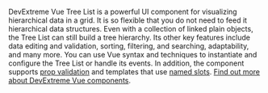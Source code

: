 DevExtreme Vue Tree List is a powerful UI component for visualizing hierarchical data in a grid. It is so flexible that you do not need to feed it hierarchical data structures. Even with a collection of linked plain objects, the Tree List can still build a tree hierarchy. Its other key features include data editing and validation, sorting, filtering, and searching, adaptability, and many more. You can use Vue syntax and techniques to instantiate and configure the Tree List or handle its events. In addition, the component supports [prop validation](https://vuejs.org/v2/guide/components-props.html#Prop-Validation) and templates that use [named slots](https://vuejs.org/v2/guide/components-slots.html#Named-Slots). [Find out more about DevExtreme Vue components](/Documentation/Guide/Vue_Components/DevExtreme_Vue_Components/).